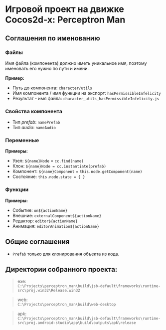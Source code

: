 # Игровой проект на движке Cocos2d-x: Perceptron Man

## Соглашения по именованию
### Файлы
Имя файла (компонента) должно иметь уникальное имя, поэтому именовать его нужно по пути и имени.

**Пример:**
* Путь до компонента: `character/utils`
* Имя компонента / имя функции на экспорт: `hasPermissibleInfelicity`
* Результат - имя файла: `character_utils_hasPermissibleInfelicity.js`

### Свойства компонента
* Тип *prefab*: `namePrefab`
* Тип *audio*: `nameAudio`

### Переменные
**Примеры:**
* Узел: `${name}Node` = `cc.find(name)`
* Клон: `${name}Node = cc.instantiate(prefab)`
* Компонент: `${name}Component` = `this.node.getComponent(name)`
* Состояние: `this.node.state = { }`

### Функции
**Примеры:**
* Событие: `on${actionName}`
* Внешние: `externalComponent${actionName}`
* Редактор: `editor${actionName}`
* Анимация: `editorAnimation${actionName}`

## Общие соглашения
* `Prefab` только для клонирования объекта из кода.

## Директории собранного проекта:
> exe:  
`C:\Projects\perceptron_man\build\jsb-default\frameworks\runtime-src\proj.win32\Release.win32`

> web:  
`C:\Projects\perceptron_man\build\web-desktop`

> apk:  
`C:\Projects\perceptron_man\build\jsb-default\frameworks\runtime-src\proj.android-studio\app\build\outputs\apk\release`
